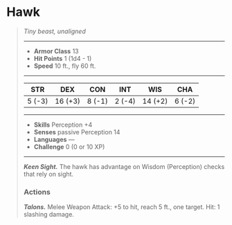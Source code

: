 # Hawk
>*Tiny beast, unaligned*
>___
>- **Armor Class** 13
>- **Hit Points** 1 (1d4 - 1)
>- **Speed** 10 ft., fly 60 ft.
>___
>|STR|DEX|CON|INT|WIS|CHA|
>|:---:|:---:|:---:|:---:|:---:|:---:|
>|5 (-3)|16 (+3)|8 (-1)|2 (-4)|14 (+2)|6 (-2)|
>___
>- **Skills** Perception +4
>- **Senses** passive Perception 14
>- **Languages** —
>- **Challenge** 0 (0 or 10 XP)
>___
>***Keen Sight.*** The hawk has advantage on Wisdom (Perception) checks that rely on sight.  
>
>### Actions
>***Talons.*** Melee Weapon Attack: +5 to hit, reach 5 ft., one target. Hit: 1 slashing damage.